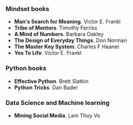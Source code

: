 ### Mindset books
* **Man's Search for Meaning**. Victor E. Frankl
* **Tribe of Mentors**. Timothy Ferriss
* **A Mind of Numbers**. Barbara Oakley
* **The Design of Everyday Things**. Don Norman
* **The Master Key System**. Charles F Haanel
* **Yes To Life**. Victor E. Frankl

### Python books
* **Effective Python**. Brett Slatkin
* **Python Tricks**. Dan Bader

### Data Science and Machine learning
* **Mining Social Media**. Lam Thuy Vo
